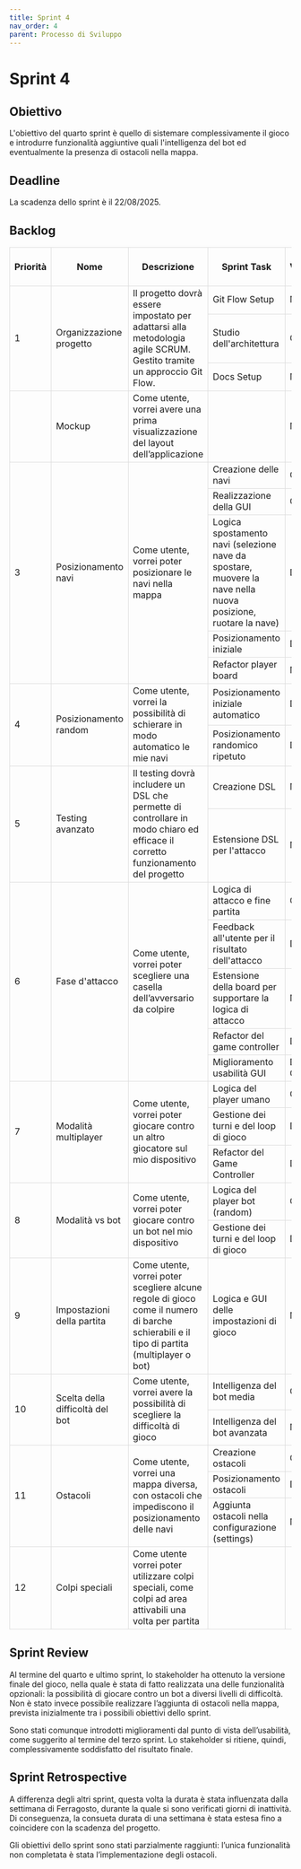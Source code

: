 ```yaml
---
title: Sprint 4
nav_order: 4
parent: Processo di Sviluppo
---
```


# Sprint 4

## Obiettivo
L'obiettivo del quarto sprint è quello di sistemare complessivamente il gioco 
e introdurre funzionalità aggiuntive quali l'intelligenza del bot ed eventualmente la presenza di ostacoli nella mappa.

## Deadline
La scadenza dello sprint è il 22/08/2025.

## Backlog
<style>
table {
    border-collapse: collapse;
    width: 100%;
}
table th, table td {
    border: 1px solid #ddd;
}
table td[rowspan] {
    vertical-align: middle;
}
</style>
<table>
  <thead>
    <tr>
      <th>Priorità</th>
      <th>Nome</th>
      <th>Descrizione</th>
      <th>Sprint Task</th>
      <th>Volontario</th>
      <th>Stima Sprint 1</th>
      <th>Stima Sprint 2</th>
      <th>Stima Sprint 3</th>
      <th>Stima Sprint 4</th>
    </tr>
  </thead>
  <tbody>
    <tr>
      <td rowspan="3">1</td>
      <td rowspan="3">Organizzazione progetto</td>
      <td rowspan="3">Il progetto dovrà essere impostato per adattarsi alla metodologia agile SCRUM. 
            Gestito tramite un approccio Git Flow.</td>
      <td>Git Flow Setup</td>
      <td>Mirco</td>
      <td></td>
      <td></td>
      <td></td>
      <td></td>
    </tr>
    <tr>
      <td>Studio dell'architettura</td>
      <td>Chiara</td>
      <td>0</td>
      <td>0</td>
      <td>0</td>
      <td>0</td>
    </tr>
    <tr>
      <td>Docs Setup</td>
      <td>Mirco</td>
      <td></td>
      <td></td>
      <td></td>
      <td></td>
    </tr>
    <tr>
      <td></td>
      <td>Mockup</td>
      <td>Come utente, vorrei avere una prima visualizzazione del layout dell’applicazione</td>
      <td></td>
      <td>Mirco</td>
      <td></td>
      <td></td>
      <td></td>
      <td></td>
    </tr>
    <tr>
      <td rowspan="6">3</td>
      <td rowspan="6">Posizionamento navi</td>
      <td rowspan="6">Come utente, vorrei poter posizionare le navi nella mappa</td>
    </tr>
    <tr>
      <td>Creazione delle navi</td>
      <td>Chiara</td>
      <td>0</td>
      <td>0</td>
      <td>0</td>
      <td>0</td>
    </tr>
    <tr>
      <td>Realizzazione della GUI</td>
      <td>Chiara</td>
      <td>0</td>
      <td>0</td>
      <td>0</td>
      <td>0</td>
    </tr>
    <tr>
      <td>Logica spostamento navi (selezione nave da spostare, 
        muovere la nave nella nuova posizione, 
        ruotare la nave)</td>
      <td>Dilaver</td>
      <td></td>
      <td></td>
      <td></td>
      <td></td>
    </tr>
    <tr>
      <td>Posizionamento iniziale</td>
      <td>Dilaver</td>
      <td></td>
      <td></td>
      <td></td>
      <td></td>
    </tr>
    <tr>
      <td>Refactor player board</td>
      <td>Mirco</td>
      <td></td>
      <td></td>
      <td></td>
      <td></td>
    </tr>
    <tr>
      <td rowspan="3">4</td>
      <td rowspan="3">Posizionamento random</td>
      <td rowspan="3">Come utente, vorrei la possibilità di schierare in modo automatico le mie navi</td>
    </tr>
    <tr>
      <td>Posizionamento iniziale automatico</td>
      <td>Dilaver</td>
      <td></td>
      <td></td>
      <td></td>
      <td></td>
    </tr>
    <tr>
      <td>Posizionamento randomico ripetuto</td>
      <td>Dilaver</td>
      <td></td>
      <td></td>
      <td></td>
      <td></td>
    </tr>
    <tr>
      <td rowspan="3">5</td>
      <td rowspan="3">Testing avanzato</td>
      <td rowspan="3">Il testing dovrà includere un DSL che permette di controllare 
        in modo chiaro ed efficace il corretto funzionamento del progetto</td>
    </tr>
    <tr>
      <td>Creazione DSL</td>
      <td>Mirco</td>
      <td></td>
      <td></td>
      <td></td>
      <td></td>
    </tr>
    <tr>
      <td>Estensione DSL per l'attacco</td>
      <td>Mirco</td>
      <td></td>
      <td></td>
      <td></td>
      <td></td>
    </tr>
    <tr>
      <td rowspan="6">6</td>
      <td rowspan="6">Fase d'attacco</td>
      <td rowspan="6">Come utente, vorrei poter scegliere una casella dell’avversario da colpire</td>
    </tr>
    <tr>
      <td>Logica di attacco e fine partita</td>
      <td>Chiara</td>
      <td>15</td>
      <td>0</td>
      <td>0</td>
      <td>0</td>
    </tr>
    <tr>
      <td>Feedback all'utente per il risultato dell'attacco</td>
      <td>Dilaver</td>
      <td></td>
      <td></td>
      <td></td>
      <td></td>
    </tr>
    <tr>
      <td>Estensione della board per supportare la logica di attacco</td>
      <td>Mirco</td>
      <td></td>
      <td></td>
      <td></td>
      <td></td>
    </tr>
    <tr>
      <td>Refactor del game controller</td>
      <td>Dilaver</td>
      <td></td>
      <td></td>
      <td></td>
      <td></td>
    </tr>
    <tr>
      <td>Miglioramento usabilità GUI</td>
      <td>Dilaver, Chiara</td>
      <td>0</td>
      <td>0</td>
      <td>8</td>
      <td>0</td>
    </tr>
    <tr>
      <td rowspan="4">7</td>
      <td rowspan="4">Modalità multiplayer</td>
      <td rowspan="4">Come utente, vorrei poter giocare
            contro un altro giocatore sul mio dispositivo</td>
    </tr>
    <tr>
      <td>Logica del player umano</td>
      <td>Chiara</td>
      <td>7</td>
      <td>7</td>
      <td>0</td>
      <td>0</td>
    </tr>
    <tr>
      <td>Gestione dei turni e del loop di gioco</td>
      <td>Dilaver</td>
      <td></td>
      <td></td>
      <td></td>
      <td></td>
    </tr>
    <tr>
      <td>Refactor del Game Controller</td>
      <td>Dilaver</td>
      <td></td>
      <td></td>
      <td></td>
      <td></td>
    </tr>
    <tr>
      <td rowspan="3">8</td>
      <td rowspan="3">Modalità vs bot</td>
      <td rowspan="3">Come utente, vorrei poter giocare contro un bot nel mio dispositivo</td>
    </tr>
    <tr>
      <td>Logica del player bot (random)</td>
      <td>Chiara</td>
      <td>8</td>
      <td>8</td>
      <td>0</td>
      <td>0</td>
    </tr>
    <tr>
      <td>Gestione dei turni e del loop di gioco</td>
      <td>Dilaver</td>
      <td></td>
      <td></td>
      <td></td>
      <td></td>
    </tr>
    <tr>
      <td>9</td>
      <td>Impostazioni della partita</td>
      <td>Come utente, vorrei poter scegliere alcune regole di gioco come il numero di barche schierabili 
            e il tipo di partita (multiplayer o bot)</td>
      <td>Logica e GUI delle impostazioni di gioco</td>
      <td>Mirco</td>
      <td></td>
      <td></td>
      <td></td>
      <td></td>
    </tr>
    <tr>
      <td rowspan="3">10</td>
      <td rowspan="3">Scelta della difficoltà del bot</td>
      <td rowspan="3">Come utente, vorrei avere la possibilità di scegliere la difficoltà di gioco</td>
    </tr>
    <tr>
      <td>Intelligenza del bot media</td>
      <td>Chiara</td>
      <td>10</td>
      <td>10</td>
      <td>10</td>
      <td>0</td>
    </tr>
    <tr>
      <td>Intelligenza del bot avanzata</td>
      <td>Mirco</td>
      <td></td>
      <td></td>
      <td></td>
      <td></td>
    </tr>
    <tr>
      <td rowspan="4">11</td>
      <td rowspan="4">Ostacoli</td>
      <td rowspan="4">Come utente, vorrei una mappa diversa, 
        con ostacoli che impediscono il posizionamento delle navi</td>
    </tr>
    <tr>
      <td>Creazione ostacoli</td>
      <td>Chiara</td>
      <td>3</td>
      <td>3</td>
      <td>3</td>
      <td>3</td>
    </tr>
    <tr>
      <td>Posizionamento ostacoli</td>
      <td>Dilaver</td>
      <td></td>
      <td></td>
      <td></td>
      <td></td>
    </tr>
    <tr>
      <td>Aggiunta ostacoli nella configurazione (settings)</td>
      <td>Mirco</td>
      <td></td>
      <td></td>
      <td></td>
      <td></td>
    </tr>
    <tr>
      <td>12</td>
      <td>Colpi speciali</td>
      <td>Come utente vorrei poter utilizzare colpi speciali, 
            come colpi ad area attivabili una volta per partita</td>
      <td></td>
      <td></td>
      <td></td>
      <td></td>
      <td></td>
      <td></td>
    </tr>
  </tbody>
</table>

## Sprint Review
Al termine del quarto e ultimo sprint, lo stakeholder ha ottenuto la versione finale del gioco, nella quale è
stata di fatto realizzata una delle funzionalità opzionali: la possibilità di giocare contro un bot a diversi
livelli di difficoltà.
Non è stato invece possibile realizzare l’aggiunta di ostacoli nella mappa, 
prevista inizialmente tra i possibili obiettivi dello sprint.

Sono stati comunque introdotti miglioramenti dal punto di vista dell’usabilità, 
come suggerito al termine del terzo sprint. Lo stakeholder si ritiene, quindi, complessivamente 
soddisfatto del risultato finale.

## Sprint Retrospective
A differenza degli altri sprint, questa volta la durata è stata influenzata dalla settimana di Ferragosto, 
durante la quale si sono verificati giorni di inattività. 
Di conseguenza, la consueta durata di una settimana è stata estesa fino a coincidere con la scadenza del progetto.

Gli obiettivi dello sprint sono stati parzialmente raggiunti: l’unica funzionalità non completata è stata l’implementazione degli ostacoli.
